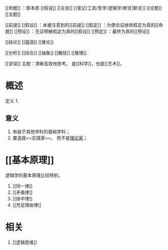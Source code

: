 [[命题]] ：即本质
[[假说]] 
[[主张]] 
[[笔记/工具/哲学/逻辑学/断言|断言]] 
[[论题]] 
[[主题]] 

[[前提]] 
[[假设]] ：未被注意到的[[前提]] 
[[假定]] ：为使论证继续假定为真的[[命题]] 
[[预设]] ：无证明被假定为真的[[假设]] 
[[预定]] ：最终为真的[[预设]] 

[[结论]] 
[[蕴涵]] 
[[推论]] 

[[分析]] 
[[综合]] 
[[抽象]] 
[[概括]] 
[[推理]] 

[[谬误]] 
主题：清晰高效地思考。
是[[科学]]，也是[[艺术]]。
# 概述
定义
	1. 
## 意义
1. 有益于其他学科的基础学科；
2. 要造就==实践家==， 而不是<u>理论家</u>；
# [[基本原理]] 
逻辑学的基本原理比较特别，
1. [[同一律]] 
2. [[矛盾律]] 
3. [[排中律]] 
4. [[充足理由律]] 
# 相关
1. [[逻辑思维]] 


